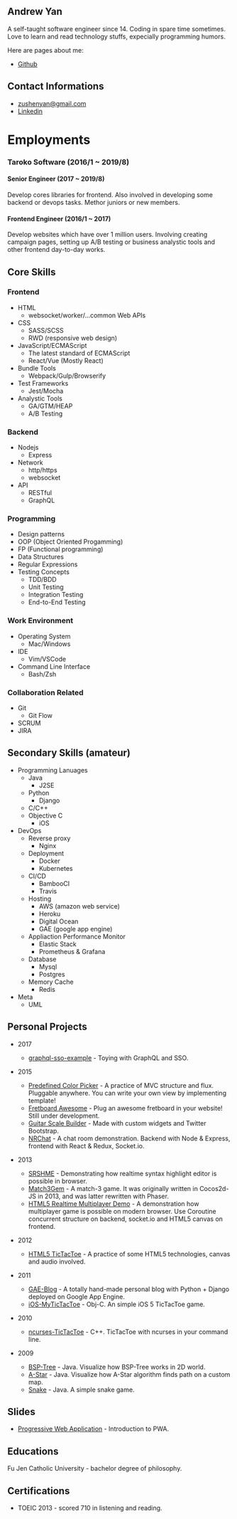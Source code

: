 Andrew Yan
---
A self-taught software engineer since 14. Coding in spare time sometimes. Love to learn and read technology stuffs, expecially programming humors.

Here are pages about me:
- [Github](https://github.com/zushenyan)

Contact Informations
---

- zushenyan@gmail.com
- [Linkedin](http://tw.linkedin.com/in/zushenyan)


Employments
===
### Taroko Software (2016/1 ~ 2019/8)
#### Senior Engineer (2017 ~ 2019/8)

Develop cores libraries for frontend. Also involved in developing some backend or devops tasks. Methor juniors or new members.

#### Frontend Engineer (2016/1 ~ 2017)

Develop websites which have over 1 million users. Involving creating campaign pages, setting up A/B testing or business analystic tools and other frontend day-to-day works.


Core Skills
---
### Frontend
- HTML
  - websocket/worker/...common Web APIs
- CSS
  - SASS/SCSS
  - RWD (responsive web design)
- JavaScript/ECMAScript
  - The latest standard of ECMAScript
  - React/Vue (Mostly React)
- Bundle Tools
  - Webpack/Gulp/Browserify
- Test Frameworks
  - Jest/Mocha
- Analystic Tools
  - GA/GTM/HEAP
  - A/B Testing
  
### Backend
- Nodejs
  - Express
- Network
  - http/https
  - websocket
- API
  - RESTful
  - GraphQL
  
### Programming
- Design patterns
- OOP (Object Oriented Progamming)
- FP (Functional programming)
- Data Structures
- Regular Expressions
- Testing Concepts
  - TDD/BDD
  - Unit Testing
  - Integration Testing
  - End-to-End Testing
  
### Work Environment
- Operating System
  - Mac/Windows
- IDE
  - Vim/VSCode
- Command Line Interface
  - Bash/Zsh

### Collaboration Related
- Git
  - Git Flow
- SCRUM
- JIRA

Secondary Skills (amateur)
---
- Programming Lanuages
  - Java
    - J2SE
  - Python
    - Django
  - C/C++
  - Objective C
    - iOS
- DevOps
  - Reverse proxy
    - Nginx
  - Deployment
    - Docker
    - Kubernetes
  - CI/CD
    - BambooCI
    - Travis
  - Hosting
    - AWS (amazon web service)
    - Heroku
    - Digital Ocean
    - GAE (google app engine)
  - Appliaction Performance Monitor
    - Elastic Stack
    - Prometheus & Grafana
  - Database
    - Mysql
    - Postgres
  - Memory Cache
    - Redis
- Meta
  - UML

Personal Projects
---

- 2017
  - [graphql-sso-example](https://github.com/zushenyan/graphql-sso-example) - Toying with GraphQL and SSO.
- 2015
  - [Predefined Color Picker](https://github.com/zushenyan/Predefined-Color-Picker) - A practice of MVC structure and flux. Pluggable anywhere. You can write your own view by implementing template!
  - [Fretboard Awesome](https://github.com/zushenyan/Fretboard-Awesome) - Plug an awesome fretboard in your website! Still under development.
  - [Guitar Scale Builder](https://github.com/zushenyan/Guitar-Scale-Builder) - Made with custom widgets and Twitter Bootstrap.
  - [NRChat](https://github.com/zushenyan/NRChat) - A chat room demonstration. Backend with Node & Express, frontend with React & Redux, Socket.io.

- 2013
  - [SRSHME](https://github.com/zushenyan/SRSHME) - Demonstrating how realtime syntax highlight editor is possible in browser.
  - [Match3Gem](https://github.com/zushenyan/Match3Gem) - A match-3 game. It was originally written in Cocos2d-JS in 2013, and was latter rewritten with Phaser.
  - [HTML5 Realtime Multiplayer Demo](https://github.com/zushenyan/HTML5-realtime-multiplayer-demo) - A demonstration how multiplayer game is possible on modern browser. Use Coroutine concurrent structure on backend, socket.io and HTML5 canvas on frontend.

- 2012
  - [HTML5 TicTacToe](https://github.com/zushenyan/HTML5-TicTacToe) - A practice of some HTML5 technologies, canvas and audio involved.

- 2011
  - [GAE-Blog](https://github.com/zushenyan/GAE-Blog) - A totally hand-made personal blog with Python + Django deployed on Google App Engine.
  - [iOS-MyTicTacToe](https://github.com/zushenyan/iOS-MyTicTacToe) - Obj-C. An simple iOS 5 TicTacToe game.

- 2010
  - [ncurses-TicTacToe](https://github.com/zushenyan/ncurses-TicTacToe) - C++. TicTacToe with ncurses in your command line.

- 2009
  - [BSP-Tree](https://github.com/zushenyan/BSP-Tree) - Java. Visualize how BSP-Tree works in 2D world.
  - [A-Star](https://github.com/zushenyan/a-star) - Java. Visualize how A-Star algorithm finds path on a custom map.
  - [Snake](https://github.com/zushenyan/Snake) - Java. A simple snake game.

Slides
---

- [Progressive Web Application](https://docs.google.com/presentation/d/1T5eAtaEVUjp94oofMa-14c0BeE6coYtfEa0Vg27Coag/edit?usp=sharing) - Introduction to PWA.


Educations
---

Fu Jen Catholic University - bachelor degree of philosophy.

Certifications
---

- TOEIC 2013 - scored 710 in listening and reading.
